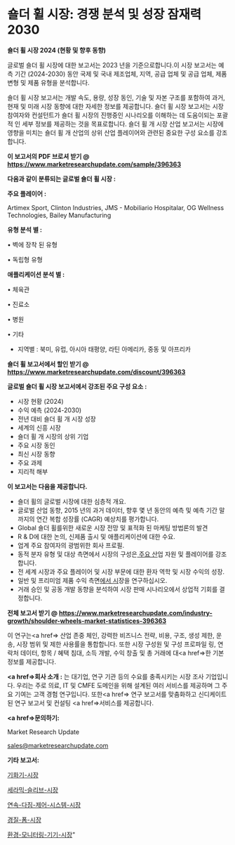 # 숄더 휠 시장: 경쟁 분석 및 성장 잠재력 2030

<strong>숄더 휠 시장 2024 (현황 및 향후 동향)</strong>

글로벌 숄더 휠 시장에 대한 보고서는 2023 년을 기준으로합니다.이 시장 보고서는 예측 기간 (2024-2030) 동안 국제 및 국내 제조업체, 지역, 공급 업체 및 공급 업체, 제품 변형 및 제품 유형을 분석합니다.

숄더 휠 시장 보고서는 개발 속도, 용량, 성장 동인, 기술 및 자본 구조를 포함하여 과거, 현재 및 미래 시장 동향에 대한 자세한 정보를 제공합니다. 숄더 휠 시장 보고서는 시장 참여자와 컨설턴트가 숄더 휠 시장의 진행중인 시나리오를 이해하는 데 도움이되는 포괄적 인 세부 정보를 제공하는 것을 목표로합니다. 숄더 휠 개 시장 산업 보고서는 시장에 영향을 미치는 숄더 휠 개 산업의 상위 산업 플레이어와 관련된 중요한 구성 요소를 강조합니다.



<strong>이 보고서의 PDF 브로셔 받기 @ <a href=https://www.marketresearchupdate.com/sample/396363>https://www.marketresearchupdate.com/sample/396363</a></strong>



<strong>다음과 같이 분류되는 글로벌 숄더 휠 시장 :</strong>



<strong>주요 플레이어 :</strong>

Artimex Sport, Clinton Industries, JMS - Mobiliario Hospitalar, OG Wellness Technologies, Bailey Manufacturing



<strong>유형 분석 별 :</strong>

• 벽에 장착 된 유형

• 독립형 유형



<strong>애플리케이션 분석 별 :</strong>

• 체육관

• 진료소

• 병원

• 기타

<ul>
  <li>지역별 : 북미, 유럽, 아시아 태평양, 라틴 아메리카, 중동 및 아프리카</li>
</ul>


<strong>숄더 휠 보고서에서 할인 받기 @ <a href=https://www.marketresearchupdate.com/discount/396363>https://www.marketresearchupdate.com/discount/396363</a></strong>



<strong>글로벌 숄더 휠 시장 보고서에서 강조된 주요 구성 요소 :</strong>
<ul>
  <li>시장 현황 (2024)</li>
  <li>수익 예측 (2024-2030)</li>
  <li>전년 대비 숄더 휠 개 시장 성장</li>
  <li>세계의 신흥 시장</li>
  <li>숄더 휠 개 시장의 상위 기업</li>
  <li>주요 시장 동인</li>
  <li>최신 시장 동향</li>
  <li>주요 과제</li>
  <li>지리적 해부</li>
</ul>


<strong>이 보고서는 다음을 제공합니다.</strong>
<ul>
  <li>숄더 휠의 글로벌 시장에 대한 심층적 개요.</li>
  <li>글로벌 산업 동향, 2015 년의 과거 데이터, 향후 몇 년 동안의 예측 및 예측 기간 말까지의 연간 복합 성장률 (CAGR) 예상치를 평가합니다.</li>
  <li>Global 숄더 휠를위한 새로운 시장 전망 및 표적화 된 마케팅 방법론의 발견</li>
  <li>R &amp; D에 대한 논의, 신제품 출시 및 애플리케이션에 대한 수요.</li>
  <li>업계 주요 참여자의 광범위한 회사 프로필.</li>
  <li>동적 분자 유형 및 대상 측면에서 시장의 구성은<a href=> 주요 산</a>업 자원 및 플레이어를 강조합니다.</li>
  <li>전 세계 시장과 주요 플레이어 및 시장 부문에 대한 환자 역학 및 시장 수익의 성장.</li>
  <li>일반 및 프리미엄 제품 수익 측면<a href=>에서 시</a>장을 연구하십시오.</li>
  <li>거래 승인 및 공동 개발 동향을 분석하여 시장 판매 시나리오에서 상업적 기회를 결정합니다.</li>
</ul>



<strong>전체 보고서 받기 @ <a href=https://www.marketresearchupdate.com/industry-growth/shoulder-wheels-market-statistices-396363>https://www.marketresearchupdate.com/industry-growth/shoulder-wheels-market-statistices-396363</a></strong>

이 연구는<a href=> 산업 존중</a> 체인, 강력한 비즈니스 전략, 비용, 구조, 생성 제한, 운송, 시장 범위 및 제한 사용률을 통합합니다. 또한 시장 구성원 및 구성 프로파일 링, 연락처 데이터, 항목 / 혜택 침대, 소득 개발, 수익 창출 및 총 거래에 대<a href=>한 기본 </a>정보를 제공합니다.



<strong><a href=>회사 소</a>개 :</strong>
는 대기업, 연구 기관 등의 수요를 충족시키는 시장 조사 기업입니다. 우리는 주로 의료, IT 및 CMFE 도메인을 위해 설계된 여러 서비스를 제공하며 그 주요 기여는 고객 경험 연구입니다. 또한<a href=> 연구 보</a>고서를 맞춤화하고 신디케이트 된 연구 보고서 및 컨설팅 <a href=>서비스</a>를 제공합니다.



<strong><a href=>문의하기:</a></strong>

Market Research Update

sales@marketresearchupdate.com



<strong>기타 보고서:</strong>

<a href=https://www.linkedin.com/pulse/기화기-시장-현재-및-미래-성장-2029-trend-tracking-tips-360-analysis/>기화기-시장</a>

<a href=https://www.linkedin.com/pulse/세라믹-슬리브-시장-규모-및-성장-2023-isdailynews-rrphf/>세라믹-슬리브-시장</a>

<a href=https://www.linkedin.com/pulse/연속-다짐-제어-시스템-시장-경쟁-분석-및-성장-잠재력-2029-97uuf/>연속-다짐-제어-시스템-시장</a>

<a href=https://www.linkedin.com/pulse/경질-폼-시장-진입-전략-및-위험-평가2030년-consumer-connection-chronicles-24--msnof/>경질-폼-시장</a>

<a href=https://www.linkedin.com/pulse/환경-모니터링-기기-시장-현재-및-미래-성장-2030-consumer-connection-chronicles-24--lbzkf/>환경-모니터링-기기-시장</a>"
